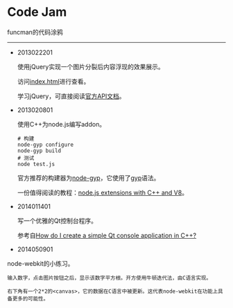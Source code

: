 Code Jam
===

funcman的代码涂鸦
***

+	2013022201

	使用jQuery实现一个图片分裂后内容浮现的效果展示。

	访问[index.html](./2013022201/index.html)进行查看。

	学习jQuery，可直接阅读[官方API文档](http://api.jquery.com)。

+	2013020801

	使用C++为node.js编写addon。

		# 构建
		node-gyp configure
		node-gyp build
		# 测试
		node test.js

	官方推荐的构建器为[node-gyp](https://github.com/TooTallNate/node-gyp)，它使用了[gyp](http://code.google.com/p/gyp/)语法。

	一份值得阅读的教程：[node.js extensions
with C++ and V8](http://kkaefer.github.com/node-cpp-modules/)。

+	2014011401

	写一个优雅的Qt控制台程序。

	参考自[How do I create a simple Qt console application in C++?](http://stackoverflow.com/questions/4180394/how-do-i-create-a-simple-qt-console-application-in-c)

+  2014050901

  node-webkit的小练习。

	输入数字，点击图片按钮之后，显示该数字平方根。开方使用牛顿迭代法，由C语言实现。

	右下角有一个2*2的<canvas>，它的数据在C语言中被更新。这代表node-webkit在功能上具备更多的可能性。
